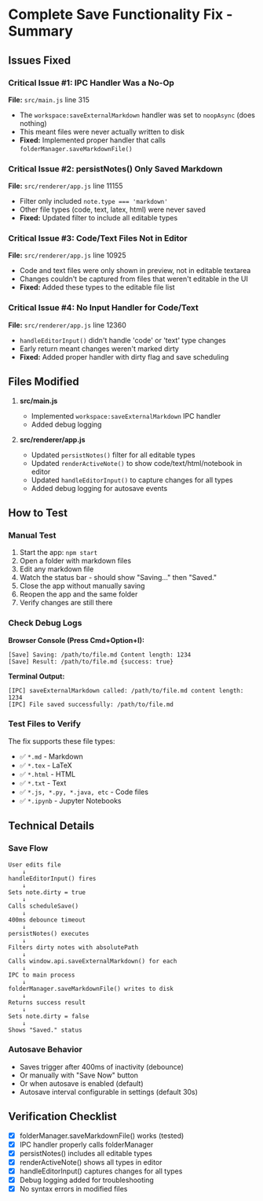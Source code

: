 # Complete Save Functionality Fix - Summary

## Issues Fixed

### Critical Issue #1: IPC Handler Was a No-Op
**File:** `src/main.js` line 315
- The `workspace:saveExternalMarkdown` handler was set to `noopAsync` (does nothing)
- This meant files were never actually written to disk
- **Fixed:** Implemented proper handler that calls `folderManager.saveMarkdownFile()`

### Critical Issue #2: persistNotes() Only Saved Markdown
**File:** `src/renderer/app.js` line 11155
- Filter only included `note.type === 'markdown'`
- Other file types (code, text, latex, html) were never saved
- **Fixed:** Updated filter to include all editable types

### Critical Issue #3: Code/Text Files Not in Editor
**File:** `src/renderer/app.js` line 10925
- Code and text files were only shown in preview, not in editable textarea
- Changes couldn't be captured from files that weren't editable in the UI
- **Fixed:** Added these types to the editable file list

### Critical Issue #4: No Input Handler for Code/Text
**File:** `src/renderer/app.js` line 12360  
- `handleEditorInput()` didn't handle 'code' or 'text' type changes
- Early return meant changes weren't marked dirty
- **Fixed:** Added proper handler with dirty flag and save scheduling

## Files Modified

1. **src/main.js**
   - Implemented `workspace:saveExternalMarkdown` IPC handler
   - Added debug logging

2. **src/renderer/app.js**
   - Updated `persistNotes()` filter for all editable types
   - Updated `renderActiveNote()` to show code/text/html/notebook in editor
   - Updated `handleEditorInput()` to capture changes for all types
   - Added debug logging for autosave events

## How to Test

### Manual Test
1. Start the app: `npm start`
2. Open a folder with markdown files
3. Edit any markdown file
4. Watch the status bar - should show "Saving…" then "Saved."
5. Close the app without manually saving
6. Reopen the app and the same folder
7. Verify changes are still there

### Check Debug Logs

**Browser Console (Press Cmd+Option+I):**
```
[Save] Saving: /path/to/file.md Content length: 1234
[Save] Result: /path/to/file.md {success: true}
```

**Terminal Output:**
```
[IPC] saveExternalMarkdown called: /path/to/file.md content length: 1234
[IPC] File saved successfully: /path/to/file.md
```

### Test Files to Verify

The fix supports these file types:
- ✅ `*.md` - Markdown
- ✅ `*.tex` - LaTeX
- ✅ `*.html` - HTML
- ✅ `*.txt` - Text
- ✅ `*.js, *.py, *.java, etc` - Code files
- ✅ `*.ipynb` - Jupyter Notebooks

## Technical Details

### Save Flow
```
User edits file
    ↓
handleEditorInput() fires
    ↓
Sets note.dirty = true
    ↓
Calls scheduleSave()
    ↓
400ms debounce timeout
    ↓
persistNotes() executes
    ↓
Filters dirty notes with absolutePath
    ↓
Calls window.api.saveExternalMarkdown() for each
    ↓
IPC to main process
    ↓
folderManager.saveMarkdownFile() writes to disk
    ↓
Returns success result
    ↓
Sets note.dirty = false
    ↓
Shows "Saved." status
```

### Autosave Behavior
- Saves trigger after 400ms of inactivity (debounce)
- Or manually with "Save Now" button
- Or when autosave is enabled (default)
- Autosave interval configurable in settings (default 30s)

## Verification Checklist

- [x] folderManager.saveMarkdownFile() works (tested)
- [x] IPC handler properly calls folderManager
- [x] persistNotes() includes all editable types
- [x] renderActiveNote() shows all types in editor
- [x] handleEditorInput() captures changes for all types
- [x] Debug logging added for troubleshooting
- [x] No syntax errors in modified files

